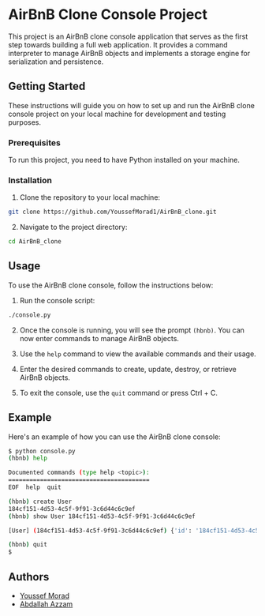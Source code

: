 # AirBnB Clone Console Project

This project is an AirBnB clone console application that serves as the first step towards building a full web application. It provides a command interpreter to manage AirBnB objects and implements a storage engine for serialization and persistence.

## Getting Started

These instructions will guide you on how to set up and run the AirBnB clone console project on your local machine for development and testing purposes.

### Prerequisites

To run this project, you need to have Python installed on your machine.

### Installation

1. Clone the repository to your local machine:

```bash
git clone https://github.com/YoussefMorad1/AirBnB_clone.git
```

2. Navigate to the project directory:

```bash
cd AirBnB_clone
```

## Usage

To use the AirBnB clone console, follow the instructions below:

1. Run the console script:

```bash
./console.py
```

2. Once the console is running, you will see the prompt `(hbnb)`. You can now enter commands to manage AirBnB objects.

3. Use the `help` command to view the available commands and their usage.

4. Enter the desired commands to create, update, destroy, or retrieve AirBnB objects.

5. To exit the console, use the `quit` command or press Ctrl + C.

## Example

Here's an example of how you can use the AirBnB clone console:

```bash
$ python console.py
(hbnb) help

Documented commands (type help <topic>):
========================================
EOF  help  quit

(hbnb) create User
184cf151-4d53-4c5f-9f91-3c6d44c6c9ef
(hbnb) show User 184cf151-4d53-4c5f-9f91-3c6d44c6c9ef

[User] (184cf151-4d53-4c5f-9f91-3c6d44c6c9ef) {'id': '184cf151-4d53-4c5f-9f91-3c6d44c6c9ef', 'created_at': datetime.datetime(2023, 7, 16, 10, 0, 0), 'updated_at': datetime.datetime(2023, 7, 16, 10, 0, 0)}

(hbnb) quit
$
```

## Authors

- [Youssef Morad](https://github.com/YoussefMorad1)
- [Abdallah Azzam](https://github.com/abdallahfarag72)
